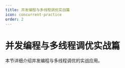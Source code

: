 ```yaml
---
title: 并发编程与多线程调优实战篇
icon: concurrent-practice
order: 2
---
```


# 并发编程与多线程调优实战篇

本节详细介绍并发编程与多线程调优的实战应用。
